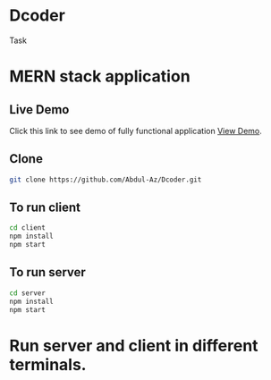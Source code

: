 # Dcoder
Task
# MERN stack application 

## Live Demo

Click this link to see demo of fully functional application [View Demo](https://dcoder-client.herokuapp.com/).


## Clone  

```bash
git clone https://github.com/Abdul-Az/Dcoder.git
```
## To run client

```bash
cd client 
npm install
npm start
```
## To run server

```bash
cd server 
npm install
npm start
```
# Run server and client in different terminals.

